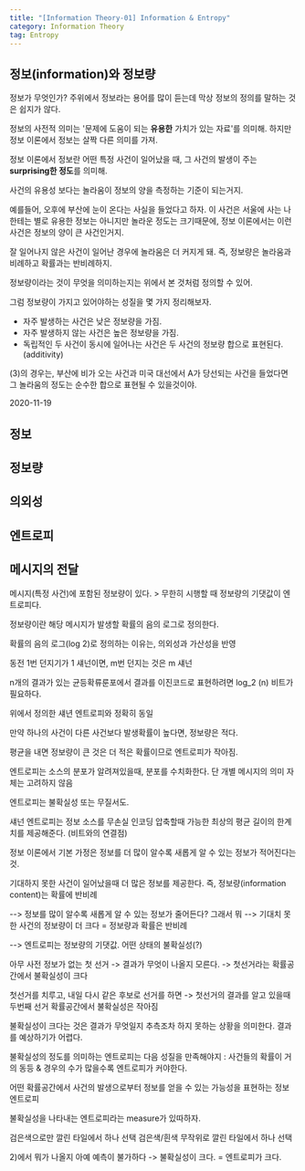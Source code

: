 ```yaml
---
title: "[Information Theory-01] Information & Entropy"
category: Information Theory
tag: Entropy
---
```


## 정보(information)와 정보량

정보가 무엇인가? 주위에서 정보라는 용어를 많이 듣는데 막상 정보의 정의를 말하는 것은 쉽지가 않다.

정보의 사전적 의미는 '문제에 도움이 되는 **유용한** 가치가 있는 자료'를 의미해. 하지만 정보 이론에서 정보는 살짝 다른 의미를 가져. 

정보 이론에서 정보란 어떤 특정 사건이 일어났을 때, 그 사건의 발생이 주는 **surprising한 정도**를 의미해.

사건의 유용성 보다는 놀라움이 정보의 양을 측정하는 기준이 되는거지.

예를들어, 오후에 부산에 눈이 온다는 사실을 들었다고 하자. 이 사건은 서울에 사는 나한테는 별로 유용한 정보는 아니지만 놀라운 정도는 크기때문에, 정보 이론에서는 이런 사건은 정보의 양이 큰 사건인거지.

잘 일어나지 않은 사건이 일어난 경우에 놀라움은 더 커지게 돼. 즉, 정보량은 놀라움과 비례하고 확률과는 반비례하지.

정보량이라는 것이 무엇을 의미하는지는 위에서 본 것처럼 정의할 수 있어.

그럼 정보량이 가지고 있어야하는 성질을 몇 가지 정리해보자.

- 자주 발생하는 사건은 낮은 정보량을 가짐.
- 자주 발생하지 않는 사건은 높은 정보량을 가짐.
- 독립적인 두 사건이 동시에 일어나는 사건은 두 사건의 정보량 합으로 표현된다. (additivity)

(3)의 경우는, 부산에 비가 오는 사건과 미국 대선에서 A가 당선되는 사건을 들었다면 그 놀라움의 정도는 순수한 합으로 표현될 수 있을것이야.






2020-11-19



## 정보

## 정보량

## 의외성

## 엔트로피

## 메시지의 전달


메시지(특정 사건)에 포함된 정보량이 있다. > 무한히 시행할 때 정보량의 기댓값이 엔트로피다.

정보량이란 해당 메시지가 발생할 확률의 음의 로그로 정의한다. 

확률의 음의 로그(log 2)로 정의하는 이유는, 의외성과 가산성을 반영

동전 1번 던지기가 1 섀넌이면, m번 던지는 것은 m 섀넌


n개의 결과가 있는 균등확류룬포에서 결과를 이진코드로 표현하려면 log_2 (n) 비트가 필요하다.

위에서 정의한 섀년 엔트로피와 정확히 동일

만약 하나의 사건이 다른 사건보다 발생확률이 높다면, 정보량은 적다.

평균을 내면 정보량이 큰 것은 더 적은 확률이므로 엔트로피가 작아짐.



엔트로피는 소스의 분포가 알려져있을때, 분포를 수치화한다. 단 개별 메시지의 의미 자체는 고려하지 않음

엔트로피는 불확실성 또는 무질서도.

섀넌 엔트로피는 정보 소스를 무손실 인코딩 압축할때 가능한 최상의 평균 길이의 한계치를 제공해준다. (비트와의 연결점)




정보 이론에서 기본 가정은 정보를 더 많이 알수록 새롭게 알 수 있는 정보가 적어진다는 것.

기대하지 못한 사건이 일어났을때 더 많은 정보를 제공한다. 즉, 정보량(information content)는 확률에 반비례

--> 정보를 많이 알수록 새롭게 알 수 있는 정보가 줄어든다? 그래서 뭐
--> 기대치 못한 사건의 정보량이 더 크다 = 정보량과 확률은 반비례



--> 엔트로피는 정보량의 기댓값.  어떤 상태의 불확실성(?)

아무 사전 정보가 없는 첫 선거  -> 결과가 무엇이 나올지 모른다. -> 첫선거라는 확률공간에서 불확실성이 크다

첫선거를 치루고, 내일 다시 같은 후보로 선거를 하면 -> 첫선거의 결과를 알고 있을때 두번째 선거 확률공간에서 불확실성은 작아짐

불확실성이 크다는 것은 결과가 무엇일지 추측조차 하지 못하는 상황을 의미한다. 결과를 예상하기가 어렵다.

불확실성의 정도를 의미하는 엔트로피는 다음 성질을 만족해야지 : 사건들의 확률이 거의 동등 & 경우의 수가 많을수록 엔트로피가 커야한다.


어떤 확률공간에서 사건의 발생으로부터 정보를 얻을 수 있는 가능성을 표현하는 정보 엔트로피



 불확실성을 나타내는 엔트로피라는 measure가 있따하자.

검은색으로만 깔린 타일에서 하나 선택
검은색/흰색 무작위로 깔린 타일에서 하나 선택


2)에서 뭐가 나올지 아예 예측이 불가하다 -> 불확실성이 크다. = 엔트로피가 크다.
